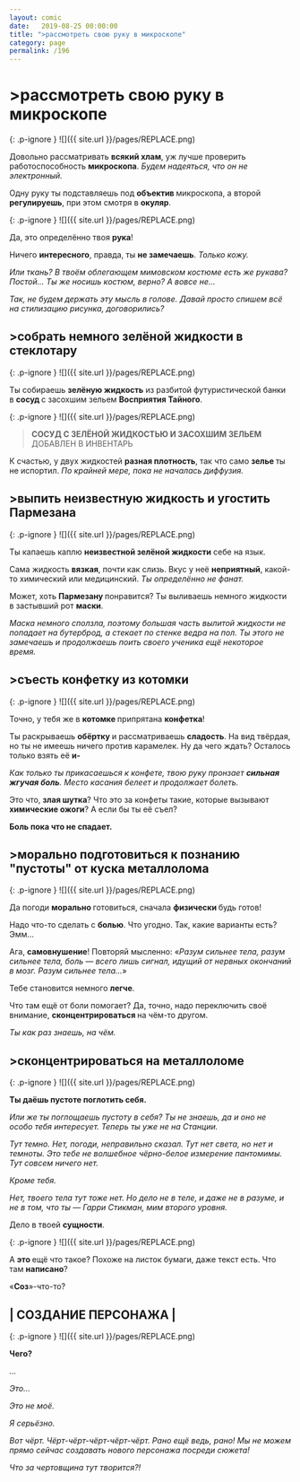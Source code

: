 ```yaml
---
layout: comic
date:   2019-08-25 00:00:00 
title: ">рассмотреть свою руку в микроскопе"
category: page
permalink: /196
---
```

# >рассмотреть свою руку в микроскопе

{: .p-ignore }
![]({{ site.url }}/pages/REPLACE.png)

Довольно рассматривать <strong>всякий хлам</strong>, уж лучше проверить работоспособность <strong>микроскопа</strong>. <em>Будем надеяться, что он не электронный.</em>

Одну руку ты подставляешь под <strong>объектив </strong>микроскопа, а второй <strong>регулируешь</strong>, при этом смотря в <strong>окуляр</strong>.

{: .p-ignore }
![]({{ site.url }}/pages/REPLACE.png)

Да, это определённо твоя <strong>рука</strong>!

Ничего <strong>интересного</strong>, правда, ты <strong>не замечаешь</strong>. <em>Только кожу.</em>

<em>Или ткань? В твоём облегающем мимовском костюме есть же рукава? Постой… Ты же носишь костюм, верно? А вовсе не… </em>

<em>Так, не будем держать эту мысль в голове. Давай просто спишем всё на стилизацию рисунка, договорились?</em>

## >собрать немного зелёной жидкости в стеклотару

{: .p-ignore }
![]({{ site.url }}/pages/REPLACE.png)

Ты собираешь <strong>зелёную жидкость</strong> из разбитой футуристической банки в <strong>сосуд </strong>с засохшим зельем <strong>Восприятия Тайного</strong>.

{: .p-ignore }
![]({{ site.url }}/pages/REPLACE.png)

<blockquote><strong>СОСУД С ЗЕЛЁНОЙ ЖИДКОСТЬЮ И ЗАСОХШИМ ЗЕЛЬЕМ</strong> ДОБАВЛЕН В ИНВЕНТАРЬ</blockquote>

К счастью, у двух жидкостей <strong>разная плотность</strong>, так что само <strong>зелье </strong>ты не испортил. <em>По крайней мере, пока не началась диффузия.</em>

## >выпить неизвестную жидкость и угостить Пармезана

{: .p-ignore }
![]({{ site.url }}/pages/REPLACE.png)

Ты капаешь каплю <strong>неизвестной зелёной жидкости</strong> себе на язык.

Сама жидкость <strong>вязкая</strong>, почти как слизь. Вкус у неё <strong>неприятный</strong>, какой-то химический или медицинский. <em>Ты определённо не фанат.</em>

Может, хоть <strong>Пармезану </strong>понравится? Ты выливаешь немного жидкости в застывший рот <strong>маски</strong>.

<em>Маска немного сползла, поэтому большая часть вылитой жидкости не попадает на бутерброд, а стекает по стенке ведра на пол. Ты этого не замечаешь и продолжаешь поить своего ученика ещё некоторое время.</em>

## >съесть конфетку из котомки

{: .p-ignore }
![]({{ site.url }}/pages/REPLACE.png)

Точно, у тебя же в <strong>котомке </strong>припрятана <strong>конфетка</strong>!

Ты раскрываешь <strong>обёртку </strong>и рассматриваешь <strong>сладость</strong>. На вид твёрдая, но ты не имеешь ничего против карамелек. Ну да чего ждать? Осталось только взять её <strong>и-</strong>

<em>Как только ты прикасаешься к конфете, твою руку пронзает <strong><strong>сильная жгучая боль</strong></strong>. Место касания белеет и продолжает болеть.</em>

Это что, <strong>злая шутка</strong>? Что это за конфеты такие, которые вызывают <strong>химические ожоги</strong>? А если бы ты её съел?

<strong>Боль пока что не спадает.</strong>

## >морально подготовиться к познанию "пустоты" от куска металлолома

{: .p-ignore }
![]({{ site.url }}/pages/REPLACE.png)

Да погоди <strong>морально </strong>готовиться, сначала <strong>физически </strong>будь готов!

Надо что-то сделать с <strong>болью</strong>. Что угодно. Так, какие варианты есть? Эмм…

Ага, <strong>самовнушение</strong>! Повторяй мысленно: «<em>Разум сильнее тела, разум сильнее тела, боль — всего лишь сигнал, идущий от нервных окончаний в мозг. Разум сильнее тела…</em>»

Тебе становится немного <strong>легче</strong>. 

Что там ещё от боли помогает? Да, точно, надо переключить своё внимание, <strong>сконцентрироваться </strong>на чём-то другом. 

<em>Ты как раз знаешь, на чём.</em>

## >сконцентрироваться на металлоломе

{: .p-ignore }
![]({{ site.url }}/pages/REPLACE.png)

<strong>Ты даёшь пустоте поглотить себя.</strong>

<em>Или же ты поглощаешь пустоту в себя? Ты не знаешь, да и оно не особо тебя интересует. Теперь ты уже не на Станции.</em>

<em>Тут темно. Нет, погоди, неправильно сказал. Тут нет света, но нет и темноты. Это тебе не волшебное чёрно-белое измерение пантомимы. Тут совсем ничего нет.</em>

<em>Кроме тебя.</em>

<em>Нет, твоего тела тут тоже нет. Но дело не в теле, и даже не в разуме, и не в том, что ты — Гарри Стикман, мим второго уровня.</em>

Дело в твоей <strong>сущности</strong>.

{: .p-ignore }
![]({{ site.url }}/pages/REPLACE.png)

А <strong>это </strong>ещё что такое? Похоже на листок бумаги, даже текст есть. Что там <strong>написано</strong>?

«<strong>Соз</strong>»-что-то?

## | СОЗДАНИЕ ПЕРСОНАЖА |

{: .p-ignore }
![]({{ site.url }}/pages/REPLACE.png)

<strong>Чего?</strong>

<em>…</em>

<em>Это… </em>

<em>Это не моё. </em>

<em>Я серьёзно.</em>

<em>Вот чёрт. Чёрт-чёрт-чёрт-чёрт-чёрт. Рано ещё ведь, рано! Мы не можем прямо сейчас создавать нового персонажа посреди сюжета!</em>

<em>Что за чертовщина тут творится?!</em>
